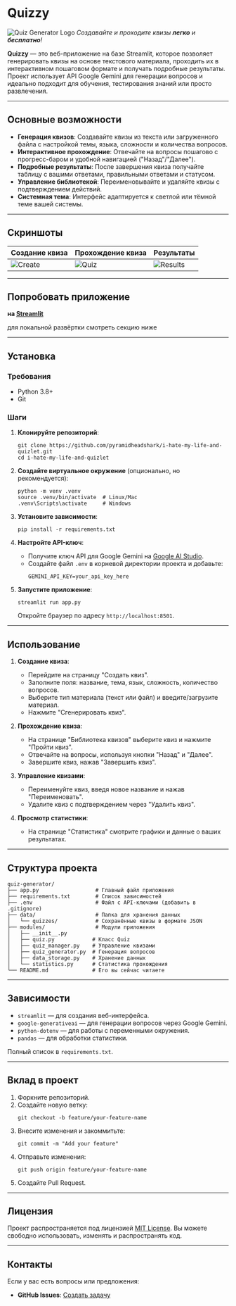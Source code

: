 # Quizzy

![Quiz Generator Logo](media/logo.png)
*Создавайте и проходите квизы **легко** и **бесплатно**!*

**Quizzy** — это веб-приложение на базе Streamlit, которое позволяет генерировать квизы на основе текстового материала, проходить их в интерактивном пошаговом формате и получать подробные результаты. Проект использует API Google Gemini для генерации вопросов и идеально подходит для обучения, тестирования знаний или просто развлечения.

---

## Основные возможности

- **Генерация квизов**: Создавайте квизы из текста или загруженного файла с настройкой темы, языка, сложности и количества вопросов.
- **Интерактивное прохождение**: Отвечайте на вопросы пошагово с прогресс-баром и удобной навигацией ("Назад"/"Далее").
- **Подробные результаты**: После завершения квиза получайте таблицу с вашими ответами, правильными ответами и статусом.
- **Управление библиотекой**: Переименовывайте и удаляйте квизы с подтверждением действий.
- **Системная тема**: Интерфейс адаптируется к светлой или тёмной теме вашей системы.

---

## Скриншоты

| Создание квиза | Прохождение квиза | Результаты |
|----------------|-------------------|------------|
| ![Create](media/generator.png) | ![Quiz](media/library.png) | ![Results](media/statistics.png) |


---

## Попробовать приложение
**на [Streamlit](https://quizzy-ai.streamlit.app/)**

для локальной развёртки смотреть секцию ниже

---

## Установка

### Требования
- Python 3.8+
- Git

### Шаги
1. **Клонируйте репозиторий**:
   ```
   git clone https://github.com/pyramidheadshark/i-hate-my-life-and-quizlet.git
   cd i-hate-my-life-and-quizlet
   ```

2. **Создайте виртуальное окружение** (опционально, но рекомендуется):
   ```
   python -m venv .venv
   source .venv/bin/activate  # Linux/Mac
   .venv\Scripts\activate     # Windows
   ```

3. **Установите зависимости**:
   ```
   pip install -r requirements.txt
   ```

4. **Настройте API-ключ**:
   - Получите ключ API для Google Gemini на [Google AI Studio](https://aistudio.google.com/).
   - Создайте файл `.env` в корневой директории проекта и добавьте:
     ```
     GEMINI_API_KEY=your_api_key_here
     ```

5. **Запустите приложение**:
   ```
   streamlit run app.py
   ```
   Откройте браузер по адресу `http://localhost:8501`.

---

## Использование

1. **Создание квиза**:
   - Перейдите на страницу "Создать квиз".
   - Заполните поля: название, тема, язык, сложность, количество вопросов.
   - Выберите тип материала (текст или файл) и введите/загрузите материал.
   - Нажмите "Сгенерировать квиз".

2. **Прохождение квиза**:
   - На странице "Библиотека квизов" выберите квиз и нажмите "Пройти квиз".
   - Отвечайте на вопросы, используя кнопки "Назад" и "Далее".
   - Завершите квиз, нажав "Завершить квиз".

3. **Управление квизами**:
   - Переименуйте квиз, введя новое название и нажав "Переименовать".
   - Удалите квиз с подтверждением через "Удалить квиз".

4. **Просмотр статистики**:
   - На странице "Статистика" смотрите графики и данные о ваших результатах.

---

## Структура проекта

```
quiz-generator/
├── app.py                  # Главный файл приложения
├── requirements.txt        # Список зависимостей
├── .env                    # Файл с API-ключами (добавить в .gitignore)
├── data/                   # Папка для хранения данных
│   └── quizzes/            # Сохранённые квизы в формате JSON
├── modules/                # Модули приложения
│   ├── __init__.py
│   ├── quiz.py            # Класс Quiz
│   ├── quiz_manager.py    # Управление квизами
│   ├── quiz_generator.py  # Генерация вопросов
│   ├── data_storage.py    # Хранение данных
│   └── statistics.py      # Статистика прохождения
└── README.md              # Его вы сейчас читаете
```

---

## Зависимости

- `streamlit` — для создания веб-интерфейса.
- `google-generativeai` — для генерации вопросов через Google Gemini.
- `python-dotenv` — для работы с переменными окружения.
- `pandas` — для обработки статистики.

Полный список в `requirements.txt`.

---

## Вклад в проект

1. Форкните репозиторий.
2. Создайте новую ветку:
   ```
   git checkout -b feature/your-feature-name
   ```
3. Внесите изменения и закоммитьте:
   ```
   git commit -m "Add your feature"
   ```
4. Отправьте изменения:
   ```
   git push origin feature/your-feature-name
   ```
5. Создайте Pull Request.

---

## Лицензия

Проект распространяется под лицензией [MIT License](LICENSE). Вы можете свободно использовать, изменять и распространять код.

---

## Контакты

Если у вас есть вопросы или предложения:
- **GitHub Issues**: [Создать задачу](https://github.com/pyramidheadshark/i-hate-my-life-and-quizlet/issues)

